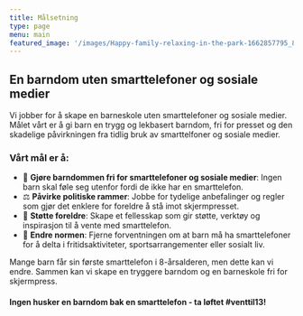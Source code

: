 ```yaml
---
title: Målsetning
type: page
menu: main
featured_image: '/images/Happy-family-relaxing-in-the-park-1662857795_8261x5508.jpeg'
---
```


## En barndom uten smarttelefoner og sosiale medier
Vi jobber for å skape en barneskole uten smarttelefoner og sosiale medier. Målet vårt er å gi barn en trygg og lekbasert barndom, fri for presset og den skadelige påvirkningen fra tidlig bruk av smarttelfoner og sosiale medier.

### Vårt mål er å:

- 📵 **Gjøre barndommen fri for smarttelefoner og sosiale medier**: Ingen barn skal føle seg utenfor fordi de ikke har en smarttelefon.
- ⚖️ **Påvirke politiske rammer**: Jobbe for tydelige anbefalinger og regler som gjør det enklere for foreldre å stå imot skjermpresset.
- 🤝 **Støtte foreldre**: Skape et fellesskap som gir støtte, verktøy og inspirasjon til å vente med smarttelefon.
- 🌱 **Endre normen**: Fjerne forventningen om at barn må ha smarttelefoner for å delta i fritidsaktiviteter, sportsarrangementer eller sosialt liv.

Mange barn får sin første smarttelefon i 8-årsalderen, men dette kan vi endre. Sammen kan vi skape en tryggere barndom og en barneskole fri for skjermpress.

#### Ingen husker en barndom bak en smarttelefon - ta løftet #venttil13!
